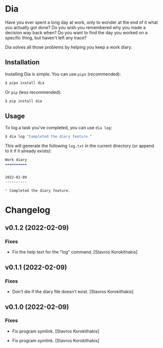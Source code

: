 Dia
===

Have you ever spent a long day at work, only to wonder at the end of it what you
actually got done? Do you wish you remembered why you made a decision way back when?
Do you want to find the day you worked on a specific thing, but haven't left any trace?

Dia solves all those problems by helping you keep a work diary.


Installation
------------

Installing Dia is simple. You can use `pipx` (recommended):

```bash
$ pipx install dia
```

Or `pip` (less recommended):

```bash
$ pip install dia
```


Usage
-----

To log a task you've completed, you can use `dia log`:

```bash
$ dia log "Completed the diary feature."
```

This will generate the following `log.txt` in the current directory (or append to it if
it already exists):

```md
Work diary
==========


2022-02-09
----------

* Completed the diary feature.
```

# Changelog


## v0.1.2 (2022-02-09)

### Fixes

* Fix the help text for the "log" command. [Stavros Korokithakis]


## v0.1.1 (2022-02-09)

### Fixes

* Don't die if the diary file doesn't exist. [Stavros Korokithakis]


## v0.1.0 (2022-02-09)

### Fixes

* Fix program symlink. [Stavros Korokithakis]

* Fix program symlink. [Stavros Korokithakis]


